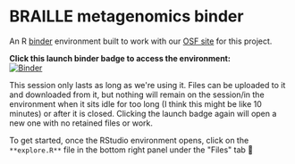# BRAILLE metagenomics binder
An R [binder](https://mybinder.readthedocs.io/en/latest/) environment built to work with our [OSF site](https://osf.io/uhk48/wiki/home/) for this project. 

**Click this launch binder badge to access the environment:**  
[![Binder](https://mybinder.org/badge_logo.svg)](https://mybinder.org/v2/gh/AstrobioMike/binder-BRAILLE/main?urlpath=rstudio)

This session only lasts as long as we're using it. Files can be uploaded to it and downloaded from it, but nothing will remain on the session/in the environment when it sits idle for too long (I think this might be like 10 minutes) or after it is closed. Clicking the launch badge again will open a new one with no retained files or work.

To get started, once the RStudio environment opens, click on the `**explore.R**` file in the bottom right panel under the "Files" tab 🙂
